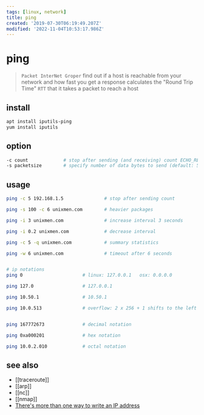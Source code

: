```yaml
---
tags: [linux, network]
title: ping
created: '2019-07-30T06:19:49.207Z'
modified: '2022-11-04T10:53:17.986Z'
---
```


# ping 

> `Packet InterNet Groper` find out if a host is reachable from your network and how fast you get a response
> calculates the "Round Trip Time" `RTT` that it takes a packet to reach a host

## install

```sh
apt install iputils-ping
yum install iputils
```


## option

```sh
-c count             # stop after sending (and receiving) count ECHO_RESPONSE packets
-s packetsize        # specify number of data bytes to send (default: 56, translates to 64-bytes ICMP-data when combined with 8-bytes ICMP-header-data
```

## usage

```sh
ping -c 5 192.168.1.5               # stop after sending count

ping -s 100 -c 6 unixmen.com        # heavier packages

ping -i 3 unixmen.com               # increase interval 3 seconds

ping -i 0.2 unixmen.com             # decrease interval

ping -c 5 -q unixmen.com            # summary statistics

ping -w 6 unixmen.com               # timeout after 6 seconds


# ip notations
ping 0                      # linux: 127.0.0.1   osx: 0.0.0.0

ping 127.0                  # 127.0.0.1

ping 10.50.1                # 10.50.1

ping 10.0.513               # overflow: 2 x 256 + 1 shifts to the left


ping 167772673              # decimal notation

ping 0xa000201              # hex notation

ping 10.0.2.010             # octal notation
```

## see also

- [[traceroute]]
- [[arp]]
- [[nc]]
- [[nmap]]
- [There's more than one way to write an IP address](https://ma.ttias.be/theres-more-than-one-way-to-write-an-ip-address/)
